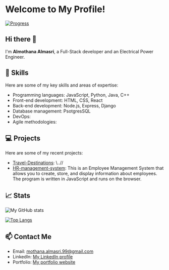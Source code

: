 # Welcome to My Profile!

[![Progress](https://progress-bar.dev/100/)](https://github.com/almothana-almasri)

## Hi there 👋

I'm **Almothana Almasri**, a Full-Stack developer and an Electrical Power Engineer.

## 🚀 Skills

Here are some of my key skills and areas of expertise:

- Programming languages: JavaScript, Python, Java, C++
- Front-end development: HTML, CSS, React
- Back-end development: Node.js, Express, Django
- Database management: PsotgresSQL
- DevOps:
- Agile methodologies:

## 💻 Projects

Here are some of my recent projects:

- [Travel-Destinations](https://github.com/almothana-almasri/travel-destination): \\..//
- [HR-management-system](https://almothana-almasri.github.io/HR-management-system/): This is an Employee Management System that allows you to create, store, and display information about employees. The program is written in JavaScript and runs on the browser.

## 📈 Stats

![My GitHub stats](https://github-readme-stats.vercel.app/api?username=almothana-almasri&show_icons=true&theme=radical)

[![Top Langs](https://github-readme-stats.vercel.app/api/top-langs/?username=almothana-almasri&layout=compact&theme=radical)](https://github.com/almothana-almasri)

## 📫 Contact Me

- Email: mothana.almasri.99@gmail.com
- LinkedIn: [My LinkedIn profile](https://www.linkedin.com/in/myusername/)
- Portfolio: [My portfolio website](https://www.myportfolio.com/)
